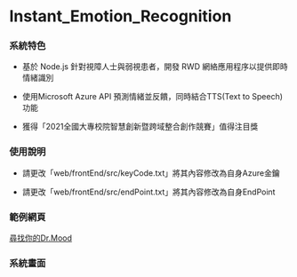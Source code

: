 # Instant_Emotion_Recognition

### 系統特色

- 基於 Node.js 針對視障人士與弱視患者，開發 RWD 網絡應用程序以提供即時情緒識別 

- 使用Microsoft Azure API 預測情緒並反饋，同時結合TTS(Text to Speech)功能

- 獲得「2021全國大專校院智慧創新暨跨域整合創作競賽」值得注目獎

### 使用說明

- 請更改「web/frontEnd/src/keyCode.txt」將其內容修改為自身Azure金鑰

- 請更改「web/frontEnd/src/endPoint.txt」將其內容修改為自身EndPoint

### 範例網頁
  [尋找你的Dr.Mood](https://joe66366.github.io/Instant_Emotion_Recognition/)
### 系統畫面


